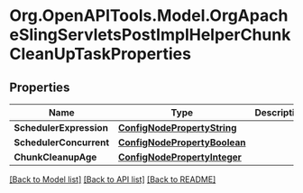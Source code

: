 # Org.OpenAPITools.Model.OrgApacheSlingServletsPostImplHelperChunkCleanUpTaskProperties
## Properties

Name | Type | Description | Notes
------------ | ------------- | ------------- | -------------
**SchedulerExpression** | [**ConfigNodePropertyString**](ConfigNodePropertyString.md) |  | [optional] 
**SchedulerConcurrent** | [**ConfigNodePropertyBoolean**](ConfigNodePropertyBoolean.md) |  | [optional] 
**ChunkCleanupAge** | [**ConfigNodePropertyInteger**](ConfigNodePropertyInteger.md) |  | [optional] 

[[Back to Model list]](../README.md#documentation-for-models) [[Back to API list]](../README.md#documentation-for-api-endpoints) [[Back to README]](../README.md)

